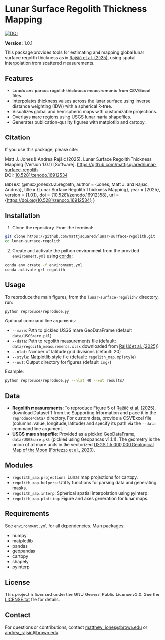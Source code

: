 # Lunar Surface Regolith Thickness Mapping

[![DOI](https://zenodo.org/badge/DOI/10.5281/zenodo.16912357.svg)](https://doi.org/10.5281/zenodo.16912357)

**Version:** 1.0.1

This package provides tools for estimating and mapping global lunar surface regolith thickness as in [Rajšić et al. (2025)](), using spatial interpolation from scattered measurements.

## Features

- Loads and parses regolith thickness measurements from CSV/Excel files.
- Interpolates thickness values across the lunar surface using inverse distance weighting (IDW) with a spherical R-tree.
- Visualizes global and hemispheric maps with customizable projections.
- Overlays mare regions using USGS lunar maria shapefiles.
- Generates publication-quality figures with matplotlib and cartopy.

## Citation

If you use this package, please cite:

Matt J. Jones & Andrea Rajšić (2025). Lunar Surface Regolith Thickness Mapping (Version 1.0.1) [Software]. https://github.com/mattjsquared/lunar-surface-regolith  
DOI: [10.5281/zenodo.16912534](https://doi.org/10.5281/zenodo.16912534)

BibTeX:
@misc{jones2025regolith,
  author = {Jones, Matt J. and Rajšić, Andrea},
  title = {Lunar Surface Regolith Thickness Mapping},
  year = {2025},
  version = {1.0.1},
  doi = {10.5281/zenodo.16912358},
  url = {https://doi.org/10.5281/zenodo.16912534}
}

## Installation

1. Clone the repository. From the terminal:

```bash
git clone https://github.com/mattjsquared/lunar-surface-regolith.git
cd lunar-surface-regolith
```

2. Create and activate the python environment from the provided `environment.yml` using [conda](https://docs.conda.io/):

```bash
conda env create -f environment.yml
conda activate grl-regolith
```

## Usage

To reproduce the main figures, from the `lunar-surface-regolith/` directory, run:

```bash
python reproduce/reproduce.py
```

Optional command line arguments:

- `--mare`: Path to pickled USGS mare GeoDataFrame (default: `data/USGSmare.pkl`)
- `--data`: Path to regolith measurements file (default: `data/regolith_measurements.xlsx` downloaded from [Rajšić et al. (2025)]())
- `--nlat`: Number of latitude grid divisions (default: 20)
- `--style`: Matplotlib style file (default: `regolith_map.mplstyle`)
- `--out`: Output directory for figures (default: `img/`)

Example:

```bash
python reproduce/reproduce.py --nlat 40 --out results/
```

## Data

- **Regolith measurements**: To reproduce Figure 5 of [Rajšić et al. (2025)](), download Dataset 1 from the Supporting Information and place it in the `reproduce/data/` directory. For custom data, provide a CSV/Excel file (columns: value, longitude, latitude) and specify its path via the `--data` command line argument.
- **USGS mare shapefile**: Provided as a pickled GeoDataFrame, `data/USGSmare.pkl` (pickled using Geopandas v1.1.1). The geometry is the union of all mare units in the vectorized [USGS 1:5,000,000 Geological Map of the Moon](https://astrogeology.usgs.gov/search/map/unified_geologic_map_of_the_moon_1_5m_2020) ([Fortezzo et al., 2020](https://www.hou.usra.edu/meetings/lpsc2020/pdf/2760.pdf)).

## Modules

- `regolith_map.projections`: Lunar map projections for cartopy.
- `regolith_map.helpers`: Utility functions for parsing data and generating masks.
- `regolith_map.interp`: Spherical spatial interpolation using pyinterp.
- `regolith_map.plotting`: Figure and axes generation for lunar maps.

## Requirements

See `environment.yml` for all dependencies. Main packages:

- numpy
- matplotlib
- pandas
- geopandas
- cartopy
- shapely
- pyinterp

## License

This project is licensed under the GNU General Public License v3.0. See the [LICENSE.txt](LICENSE.txt) file for details.

## Contact

For questions or contributions, contact matthew_jones@brown.edu or andrea_rajsic@brown.edu.
